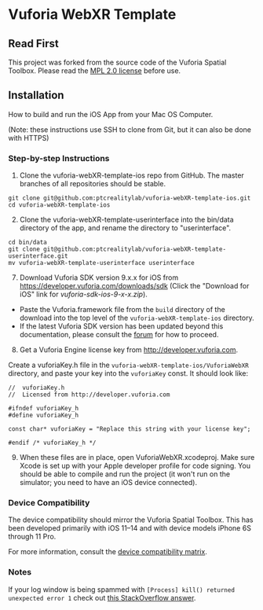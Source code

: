 # Vuforia WebXR Template

## Read First

This project was forked from the source code of the Vuforia Spatial Toolbox. Please read the [MPL 2.0 license](LICENSE) before use.

## Installation
How to build and run the iOS App from your Mac OS Computer.

(Note: these instructions use SSH to clone from Git, but it can also be done with HTTPS)


### Step-by-step Instructions

1. Clone the vuforia-webXR-template-ios repo from GitHub. The master branches of all
   repositories should be stable.

```
git clone git@github.com:ptcrealitylab/vuforia-webXR-template-ios.git
cd vuforia-webXR-template-ios
```

2. Clone the vuforia-webXR-template-userinterface into the bin/data directory of the app, and
   rename the directory to "userinterface".

```
cd bin/data
git clone git@github.com:ptcrealitylab/vuforia-webXR-template-userinterface.git
mv vuforia-webXR-template-userinterface userinterface
```

7. Download Vuforia SDK version 9.x.x for iOS from https://developer.vuforia.com/downloads/sdk
   (Click the "Download for iOS" link for *vuforia-sdk-ios-9-x-x.zip*).

- Paste the Vuforia.framework file from the `build` directory of the download into the top level
  of the `vuforia-webXR-template-ios` directory.
- If the latest Vuforia SDK version has been updated beyond this documentation, please consult the
  [forum](https://forum.spatialtoolbox.vuforia.com) for how to proceed.

8. Get a Vuforia Engine license key from http://developer.vuforia.com.

Create a vuforiaKey.h file in the `vuforia-webXR-template-ios/VuforiaWebXR` directory,
and paste your key into the `vuforiaKey` const. It should look like:

```
//  vuforiaKey.h
//  Licensed from http://developer.vuforia.com

#ifndef vuforiaKey_h
#define vuforiaKey_h

const char* vuforiaKey = "Replace this string with your license key";

#endif /* vuforiaKey_h */
```

9. When these files are in place, open VuforiaWebXR.xcodeproj. Make sure
   Xcode is set up with your Apple developer profile for code signing. You should be able to
   compile and run the project (it won't run on the simulator; you need to have an iOS device
   connected).

### Device Compatibility

The device compatibility should mirror the Vuforia Spatial Toolbox. This has been developed
primarily with iOS 11–14 and with device models iPhone 6S through 11 Pro.

For more information, consult the [device compatibility matrix](https://spatialtoolbox.vuforia.com/docs/download).

### Notes

If your log window is being spammed with `[Process] kill() returned unexpected
error 1` check out [this StackOverflow answer](https://stackoverflow.com/a/58774271).
